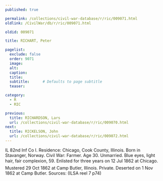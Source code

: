 ```yaml
---
published: true

permalink: /collections/civil-war-database/r/ric/009071.html
oldlink: /CivilWar/db/r/ric/009071.html

oldid: 009071

title: RICHART, Peter

pagelist:
  exclude: false
  order: 9071
  image: 
  alt:
  caption:
  title:
  subtitle:      # Defaults to page subtitle
  teaser:

category: 
  - R 
  - RIC

previous:
  title: RICHARDSON, Lars
  url: /collections/civil-war-database/r/ric/009070.html  
next:
  title: RICKELSON, John
  url: /collections/civil-war-database/r/ric/009072.html   
---
```

IL 82nd Inf Co I. Residence: Chicago, Cook County, Illinois. Born in Stavanger, Norway. Civil War: Farmer. Age 30. Unmarried. Blue eyes, light hair, fair complexion, 5&#146;9&#148;. Enlisted for three years on 12 Jul 1862 at Chicago. Mustered 29 Oct 1862 at Camp Butler, Illinois. Private. Deserted on 1 Nov 1862 at Camp Butler. Sources: (ILSA reel 7 p74)